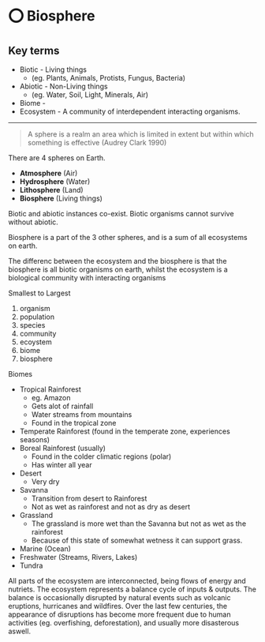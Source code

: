 # ⭕ Biosphere

## Key terms

- Biotic - Living things  
  -  (eg. Plants, Animals, Protists, Fungus, Bacteria)  
- Abiotic - Non-Living things
  - (eg. Water, Soil, Light, Minerals, Air)
- Biome -
- Ecosystem - A community of interdependent interacting organisms.

----

> A sphere is a realm an area which is limited in extent but within which something is effective (Audrey Clark 1990)

There are 4 spheres on Earth.
- **Atmosphere** (Air)
- **Hydrosphere** (Water)
- **Lithosphere** (Land)
- **Biosphere** (Living things)

Biotic and abiotic instances co-exist. Biotic organisms cannot survive without abiotic.

Biosphere is a part of the 3 other spheres, and is a sum of all ecosystems on earth.

The differenc between the ecosystem and the biosphere is that the biosphere is all biotic organisms on earth, whilst the ecosystem is a biological community with interacting organisms

Smallest to Largest
1. organism
2. population
3. species
4. community
5. ecoystem
6. biome
7. biosphere


Biomes
- Tropical Rainforest
  - eg. Amazon
  - Gets alot of rainfall
  - Water streams from mountains
  - Found in the tropical zone
- Temperate Rainforest (found in the temperate zone, experiences seasons)
- Boreal Rainforest (usually)
  - Found in the colder climatic regions (polar)
  - Has winter all year
- Desert
  - Very dry
- Savanna
  - Transition from desert to Rainforest
  - Not as wet as rainforest and not as dry as desert
- Grassland
  - The grassland is more wet than the Savanna but not as wet as the rainforest
  - Because of this state of somewhat wetness it can support grass.
- Marine (Ocean)
- Freshwater (Streams, Rivers, Lakes)
- Tundra

All parts of the ecosystem are interconnected, being flows of energy and nutriets. The ecosystem represents a balance cycle of inputs & outputs. The balance is occasionally disrupted by natural events such as volcanic eruptions, hurricanes and wildfires. Over the last few centuries, the appearance of disruptions has become more frequent due to human activities (eg. overfishing, deforestation), and usually more disasterous aswell.